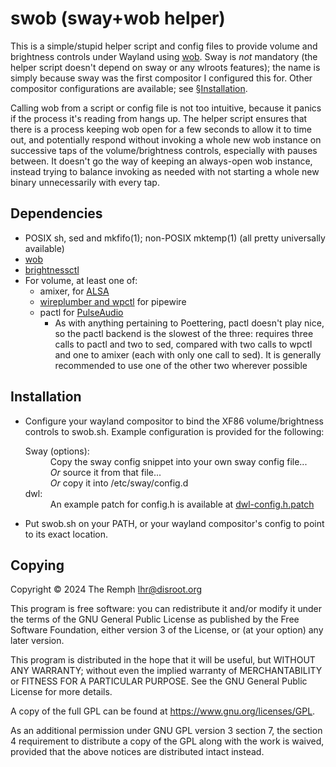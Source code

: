 swob (sway+wob helper)
======================

This is a simple/stupid helper script and config files to provide volume and
brightness controls under Wayland using [wob]. Sway is *not* mandatory (the
helper script doesn't depend on sway or any wlroots features); the name is
simply because sway was the first compositor I configured this for. Other
compositor configurations are available; see [&sect;Installation](#installation).

[wob]: https://github.com/francma/wob

Calling wob from a script or config file is not too intuitive, because it
panics if the process it's reading from hangs up. The helper script ensures
that there is a process keeping wob open for a few seconds to allow it to
time out, and potentially respond without invoking a whole new wob instance
on successive taps of the volume/brightness controls, especially with pauses
between. It doesn't go the way of keeping an always-open wob instance,
instead trying to balance invoking as needed with not starting a whole new
binary unnecessarily with every tap.

Dependencies
------------

- POSIX sh, sed and mkfifo(1); non-POSIX mktemp(1) (all pretty universally
  available)
- [wob]
- [brightnessctl](https://github.com/Hummer12007/brightnessctl)
- For volume, at least one of:
  - amixer, for [ALSA](https://www.alsa-project.org)
  - [wireplumber and wpctl](https://pipewire.pages.freedesktop.org/wireplumber)
    for pipewire
  - pactl for [PulseAudio](https://www.freedesktop.org/wiki/Software/PulseAudio)
    - As with anything pertaining to Poettering, pactl doesn't play nice,
      so the pactl backend is the slowest of the three: requires three calls
      to pactl and two to sed, compared with two calls to wpctl and one to
      amixer (each with only one call to sed). It is generally recommended to
      use one of the other two wherever possible

Installation
------------

<ul>
<li>
Configure your wayland compositor to bind the XF86 volume/brightness
controls to swob.sh. Example configuration is provided for the following:
<dl>
<dt>Sway (options):</dt>
<dd>Copy the sway config snippet into your own sway config file...</dd>
<dd><em>Or</em> source it from that file...</dd>
<dd><em>Or</em> copy it into /etc/sway/config.d</dd>
<dt>dwl:</dt>
<dd>An example patch for config.h is available at <a
href="dwl-config.h.patch">dwl-config.h.patch</a></dd>
</dl>
</li>
<li> Put swob.sh on your PATH, or your wayland compositor's config to point to
     its exact location. </li>
</ul>

Copying
-------

Copyright &copy; 2024 The Remph <lhr@disroot.org>

This program is free software: you can redistribute it and/or modify it
under the terms of the GNU General Public License as published by the Free
Software Foundation, either version 3 of the License, or (at your option)
any later version.

This program is distributed in the hope that it will be useful, but WITHOUT
ANY WARRANTY; without even the implied warranty of MERCHANTABILITY or
FITNESS FOR A PARTICULAR PURPOSE.  See the GNU General Public License for
more details.

A copy of the full GPL can be found at <https://www.gnu.org/licenses/GPL>.

As an additional permission under GNU GPL version 3 section 7, the section 4
requirement to distribute a copy of the GPL along with the work is waived,
provided that the above notices are distributed intact instead.
